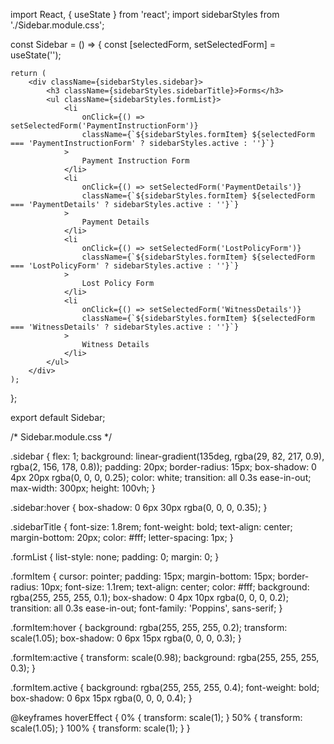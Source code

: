 import React, { useState } from 'react';
import sidebarStyles from './Sidebar.module.css';

const Sidebar = () => {
    const [selectedForm, setSelectedForm] = useState('');

    return (
        <div className={sidebarStyles.sidebar}>
            <h3 className={sidebarStyles.sidebarTitle}>Forms</h3>
            <ul className={sidebarStyles.formList}>
                <li
                    onClick={() => setSelectedForm('PaymentInstructionForm')}
                    className={`${sidebarStyles.formItem} ${selectedForm === 'PaymentInstructionForm' ? sidebarStyles.active : ''}`}
                >
                    Payment Instruction Form
                </li>
                <li
                    onClick={() => setSelectedForm('PaymentDetails')}
                    className={`${sidebarStyles.formItem} ${selectedForm === 'PaymentDetails' ? sidebarStyles.active : ''}`}
                >
                    Payment Details
                </li>
                <li
                    onClick={() => setSelectedForm('LostPolicyForm')}
                    className={`${sidebarStyles.formItem} ${selectedForm === 'LostPolicyForm' ? sidebarStyles.active : ''}`}
                >
                    Lost Policy Form
                </li>
                <li
                    onClick={() => setSelectedForm('WitnessDetails')}
                    className={`${sidebarStyles.formItem} ${selectedForm === 'WitnessDetails' ? sidebarStyles.active : ''}`}
                >
                    Witness Details
                </li>
            </ul>
        </div>
    );
};

export default Sidebar;





/* Sidebar.module.css */

.sidebar {
    flex: 1;
    background: linear-gradient(135deg, rgba(29, 82, 217, 0.9), rgba(2, 156, 178, 0.8));
    padding: 20px;
    border-radius: 15px;
    box-shadow: 0 4px 20px rgba(0, 0, 0, 0.25);
    color: white;
    transition: all 0.3s ease-in-out;
    max-width: 300px;
    height: 100vh;
}

.sidebar:hover {
    box-shadow: 0 6px 30px rgba(0, 0, 0, 0.35);
}

.sidebarTitle {
    font-size: 1.8rem;
    font-weight: bold;
    text-align: center;
    margin-bottom: 20px;
    color: #fff;
    letter-spacing: 1px;
}

.formList {
    list-style: none;
    padding: 0;
    margin: 0;
}

.formItem {
    cursor: pointer;
    padding: 15px;
    margin-bottom: 15px;
    border-radius: 10px;
    font-size: 1.1rem;
    text-align: center;
    color: #fff;
    background: rgba(255, 255, 255, 0.1);
    box-shadow: 0 4px 10px rgba(0, 0, 0, 0.2);
    transition: all 0.3s ease-in-out;
    font-family: 'Poppins', sans-serif;
}

.formItem:hover {
    background: rgba(255, 255, 255, 0.2);
    transform: scale(1.05);
    box-shadow: 0 6px 15px rgba(0, 0, 0, 0.3);
}

.formItem:active {
    transform: scale(0.98);
    background: rgba(255, 255, 255, 0.3);
}

.formItem.active {
    background: rgba(255, 255, 255, 0.4);
    font-weight: bold;
    box-shadow: 0 6px 15px rgba(0, 0, 0, 0.4);
}

@keyframes hoverEffect {
    0% {
        transform: scale(1);
    }
    50% {
        transform: scale(1.05);
    }
    100% {
        transform: scale(1);
    }
}

